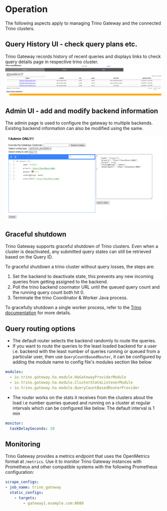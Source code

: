 # Operation

The following aspects apply to managing Trino Gateway and the connected Trino
clusters.

## Query History UI - check query plans etc.

Trino Gateway records history of recent queries and displays links to check query
details page in respective trino cluster.
![trino.gateway.io](./assets/trinogateway_query_history.png)

## Admin UI - add and modify backend information

The admin page is used to configure the gateway to multiple backends.
Existing backend information can also be modified using the same.

![trino.gateway.io/entity](./assets/trinogateway_ha_admin.png)


## Graceful shutdown

Trino Gateway supports graceful shutdown of Trino clusters. Even when a cluster
is deactivated, any submitted query states can still be retrieved based on the
Query ID.

To graceful shutdown a trino cluster without query losses, the steps are:

1. Set the backend to deactivate state, this prevents any new incoming queries
   from getting assigned to the backend.
2. Poll the trino backend coorinator URL until the queued query count and the
   running query count both hit 0.
3. Terminate the trino Coordinator & Worker Java process.

To gracefully shutdown a single worker process, refer to the [Trino 
documentation](https://trino.io/docs/current/admin/graceful-shutdown.html) for
more details.

## Query routing options
- The default router selects the backend randomly to route the queries. 
- If you want to route the queries to the least loaded backend for a user
i.e. backend with the least number of queries running or queued from a particular user,
then use `QueryCountBasedRouter`, it can be configured by adding the module name 
to config file's modules section like below

```yaml
modules:
  - io.trino.gateway.ha.module.HaGatewayProviderModule
  - io.trino.gateway.ha.module.ClusterStateListenerModule
  - io.trino.gateway.ha.module.QueryCountBasedRouterProvider
```
- The router works on the stats it receives from the clusters about the load i.e number queries queued and running on a cluster at regular intervals which can be configured like below. The default interval is 1 min
```yaml
monitor:
  taskDelaySeconds: 10
```

## Monitoring <a name="monitoring"></a>

Trino Gateway provides a metrics endpoint that uses the OpenMetrics format at 
`/metrics`. Use it to monitor Trino Gateway instances with Prometheus and 
other compatible systems with the following Prometheus configuration:

```yaml
scrape_configs:
- job_name: trino_gateway
  static_configs:
    - targets:
        - gateway1.example.com:8080
```
